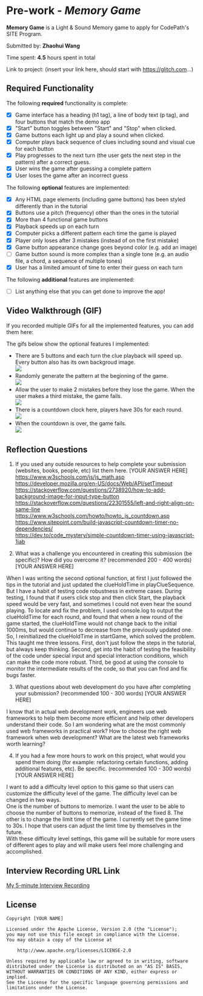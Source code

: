 # Pre-work - *Memory Game*

**Memory Game** is a Light & Sound Memory game to apply for CodePath's SITE Program. 

Submitted by: **Zhaohui Wang**

Time spent: **4.5** hours spent in total

Link to project: (insert your link here, should start with https://glitch.com...)

## Required Functionality

The following **required** functionality is complete:

* [x] Game interface has a heading (h1 tag), a line of body text (p tag), and four buttons that match the demo app
* [x] "Start" button toggles between "Start" and "Stop" when clicked. 
* [x] Game buttons each light up and play a sound when clicked. 
* [x] Computer plays back sequence of clues including sound and visual cue for each button
* [x] Play progresses to the next turn (the user gets the next step in the pattern) after a correct guess. 
* [x] User wins the game after guessing a complete pattern
* [x] User loses the game after an incorrect guess

The following **optional** features are implemented:

* [x] Any HTML page elements (including game buttons) has been styled differently than in the tutorial
* [x] Buttons use a pitch (frequency) other than the ones in the tutorial
* [x] More than 4 functional game buttons
* [x] Playback speeds up on each turn
* [x] Computer picks a different pattern each time the game is played
* [x] Player only loses after 3 mistakes (instead of on the first mistake)
* [x] Game button appearance change goes beyond color (e.g. add an image)
* [ ] Game button sound is more complex than a single tone (e.g. an audio file, a chord, a sequence of multiple tones)
* [x] User has a limited amount of time to enter their guess on each turn

The following **additional** features are implemented:

- [ ] List anything else that you can get done to improve the app!

## Video Walkthrough (GIF)

If you recorded multiple GIFs for all the implemented features, you can add them here:  

The gifs below show the optional features I implemented:  
* There are 5 buttons and each turn the clue playback will speed up. Every button also has its own backgroud image.   
![](https://s21.aconvert.com/convert/p3r68-cdx67/i1eek-9f8jc.gif)
* Randomly generate the pattern at the beginning of the game.   
![](https://s27.aconvert.com/convert/p3r68-cdx67/3fgq9-japdo.gif)
* Allow the user to make 2 mistakes before they lose the game. When the user makes a third mistake, the game fails.    
![](https://s19.aconvert.com/convert/p3r68-cdx67/zurx0-7ogaa.gif)
* There is a countdown clock here, players have 30s for each round.    
![](https://s17.aconvert.com/convert/p3r68-cdx67/hp8yg-llwit.gif)
* When the countdown is over, the game fails.    
![](https://s21.aconvert.com/convert/p3r68-cdx67/ughx4-zy8vy.gif)

## Reflection Questions
1. If you used any outside resources to help complete your submission (websites, books, people, etc) list them here. 
[YOUR ANSWER HERE]
https://www.w3schools.com/js/js_math.asp   
https://developer.mozilla.org/en-US/docs/Web/API/setTimeout   
https://stackoverflow.com/questions/2738920/how-to-add-background-image-for-input-type-button    
https://stackoverflow.com/questions/22301555/left-and-right-align-on-same-line  
https://www.w3schools.com/howto/howto_js_countdown.asp
https://www.sitepoint.com/build-javascript-countdown-timer-no-dependencies/  
https://dev.to/code_mystery/simple-countdown-timer-using-javascript-1jab  


2. What was a challenge you encountered in creating this submission (be specific)? How did you overcome it? (recommended 200 - 400 words) 
[YOUR ANSWER HERE]

When I was writing the second optional function, at first I just followed the tips in the tutorial and just updated the clueHoldTime in playClueSequence. But I have a habit of testing code robustness in extreme cases. During testing, I found that if users click stop and then click Start, the playback speed would be very fast, and sometimes I could not even hear the sound playing. To locate and fix the problem, I used console.log to output the clueHoldTime for each round, and found that when a new round of the game started, the clueHoldTime would not change back to the initial 1000ms, but would continue to decrease from the previously updated one. So, I reinitialized the clueHoldTime in startGame, which solved the problem.  
This taught me three lessons. First, don't just follow the steps in the tutorial, but always keep thinking. Second, get into the habit of testing the feasibility of the code under special input and special interaction conditions, which can make the code more robust. Third, be good at using the console to monitor the intermediate results of the code, so that you can find and fix bugs faster.

3. What questions about web development do you have after completing your submission? (recommended 100 - 300 words) 
[YOUR ANSWER HERE]

I know that in actual web development work, engineers use web frameworks to help them become more efficient and help other developers understand their code. So I am wondering what are the most commonly used web frameworks in practical work? How to choose the right web framework when web development? What are the latest web frameworks worth learning?   

4. If you had a few more hours to work on this project, what would you spend them doing (for example: refactoring certain functions, adding additional features, etc). Be specific. (recommended 100 - 300 words) 
[YOUR ANSWER HERE]

I want to add a difficulty level option to this game so that users can customize the difficulty level of the game. The difficulty level can be changed in two ways.  
One is the number of buttons to memorize. I want the user to be able to choose the number of buttons to memorize, instead of the fixed 8. The other is to change the limit time of the game. I currently set the game time to 30s. I hope that users can adjust the limit time by themselves in the future.    
With these difficulty level settings, this game will be suitable for more users of different ages to play and will make users feel more challenging and accomplished.    

## Interview Recording URL Link

[My 5-minute Interview Recording](your-link-here)


## License

    Copyright [YOUR NAME]

    Licensed under the Apache License, Version 2.0 (the "License");
    you may not use this file except in compliance with the License.
    You may obtain a copy of the License at

        http://www.apache.org/licenses/LICENSE-2.0

    Unless required by applicable law or agreed to in writing, software
    distributed under the License is distributed on an "AS IS" BASIS,
    WITHOUT WARRANTIES OR CONDITIONS OF ANY KIND, either express or implied.
    See the License for the specific language governing permissions and
    limitations under the License.



